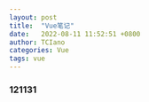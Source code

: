 ```yaml
---
layout: post
title:  "Vue笔记"
date:   2022-08-11 11:52:51 +0800
author: TCIano
categories: Vue
tags: vue
---
```

### 121131
